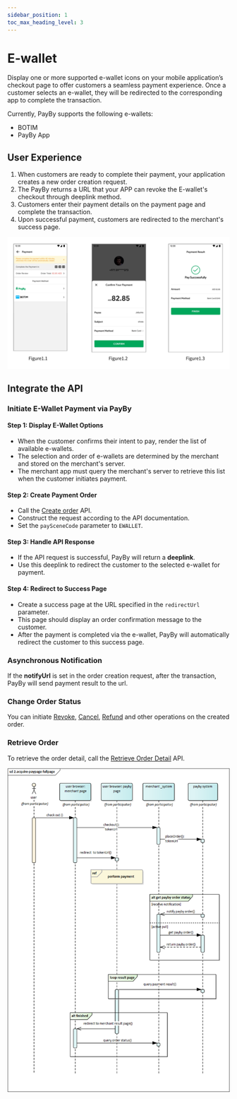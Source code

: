 ```yaml
---
sidebar_position: 1
toc_max_heading_level: 3
---
```


# E-wallet

Display one or more supported e-wallet icons on your mobile application’s checkout page to offer customers a seamless payment experience. Once a customer selects an e-wallet, they will be redirected to the corresponding app to complete the transaction.

Currently, PayBy supports the following e-wallets:
- BOTIM
- PayBy App
  
## User Experience

1. When customers are ready to complete their payment, your application creates a new order creation request.
2. The PayBy returns a URL that your APP can revoke the E-wallet's checkout through deeplink method.
3. Customers enter their payment details on the payment page and complete the transaction.
4. Upon successful payment, customers are redirected to the merchant's success page.

![ue-ewallet](../pic/ue-ewallet.png)

## Integrate the API
### Initiate E-Wallet Payment via PayBy

#### Step 1: Display E-Wallet Options
- When the customer confirms their intent to pay, render the list of available e-wallets.
- The selection and order of e-wallets are determined by the merchant and stored on the merchant's server.
- The merchant app must query the merchant's server to retrieve this list when the customer initiates payment.

#### Step 2: Create Payment Order
- Call the [Create order](/docs/createorder) API.
- Construct the request according to the API documentation.
- Set the `paySceneCode` parameter to `EWALLET`.

#### Step 3: Handle API Response
- If the API request is successful, PayBy will return a **deeplink**.
- Use this deeplink to redirect the customer to the selected e-wallet for payment.

#### Step 4: Redirect to Success Page
- Create a success page at the URL specified in the `redirectUrl` parameter.
- This page should display an order confirmation message to the customer.
- After the payment is completed via the e-wallet, PayBy will automatically redirect the customer to this success page.

### Asynchronous Notification

If the **notifyUrl** is set in the order creation request, after the transaction, PayBy will send payment result to the url.

### Change Order Status

You can initiate [Revoke](/docs/revoke), [Cancel](/docs/cancel), [Refund](/docs/refund) and other operations on the created order.

### Retrieve Order

To retrieve the order detail, call the [Retrieve Order Detail](/docs/retrieveorderdetail) API.

![ewalletflow](../pic/ewallet.png)






